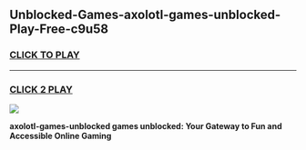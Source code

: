 
## Unblocked-Games-axolotl-games-unblocked-Play-Free-c9u58
<h3>
<a href="https://premium76.site?title=axolotl-games-unblocked&ref=18A1">CLICK TO PLAY</a></h3>
<hr>

<h3>
<a href="https://premium76.site?title=axolotl-games-unblocked&ref=18A1">CLICK 2 PLAY</a>
  
</h3>

<a href="https://premium76.site?title=axolotl-games-unblocked&ref=18A1"><img src="https://clearcache.store/games.png"></a>


**axolotl-games-unblocked games unblocked: Your Gateway to Fun and Accessible Online Gaming**

